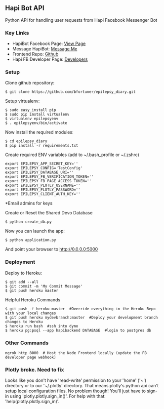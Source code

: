 ## Hapi Bot API

Python API for handling user requests from Hapi Facebook Messenger Bot


### Key Links

* HapiBot Facebook Page: [View Page](https://www.facebook.com/hapibot)
* Message HapiBot: [Message Me](http://l.facebook.com/l.php?u=http%3A%2F%2Fm.me%2Fhapibot&h=1AQFFtodm)
* Frontend Repo: [Github](https://github.com/bfortuner/hapibot)
* Hapi FB Developer Page: [Developers](https://developers.facebook.com/apps/1062967727132759/dashboard)


### Setup

Clone github repository:

```
$ git clone https://github.com/bfortuner/epilepsy_diary.git
```

Setup virtualenv:
```
$ sudo easy_install pip
$ sudo pip install virtualenv
$ virtualenv epilepsyenv
$ . epilepsyenv/bin/activate
```

Now install the required modules:
```
$ cd epilepsy_diary
$ pip install -r requirements.txt
```

Create required ENV variables (add to ~/.bash_profile or ~/.zshrc)
```
export EPILEPSY_APP_SECRET_KEY=''
export EPILEPSY_CONFIG='TestConfig'
export EPILEPSY_DATABASE_URI=''
export EPILEPSY_FB_VERIFICATION_TOKEN=''
export EPILEPSY_FB_PAGE_ACCESS_TOKEN=''
export EPILEPSY_PLOTLY_USERNAME=''
export EPILEPSY_PLOTLY_PASSWORD=''
export EPILEPSY_CLIENT_AUTH_KEY=''
```
*Email admins for keys

Create or Reset the Shared Devo Database
```
$ python create_db.py
```

Now you can launch the app:
```
$ python application.py
```
And point your browser to http://0.0.0.0:5000


### Deployment

Deploy to Heroku:
```
$ git add --all
$ git commit -m 'My Commit Message'
$ git push heroku master
```

Helpful Heroku Commands
```
$ git push -f heroku master  #Override everything in the Heroku Repo with your local changes
$ git push heroku mydevbranch:master  #Deploy your development branch changes to Heroku
$ heroku run bash  #ssh into dyno
$ heroku pg:psql --app hapibackend DATABASE  #login to postgres db
```


### Other Commands

```
ngrok http 8000  # Host the Node Frontend locally (update the FB developer page webhook)
```

### Plotly broke. Need to fix
 Looks like you don't have 'read-write' permission to your 'home' ('~') directory or to our '~/.plotly' directory. That means plotly's python api can't setup local configuration files. No problem though! You'll just have to sign-in using 'plotly.plotly.sign_in()'. For help with that: 'help(plotly.plotly.sign_in)'.
